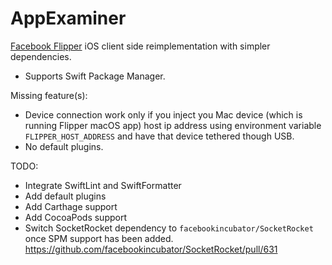 # AppExaminer

[Facebook Flipper](https://github.com/facebook/flipper) iOS client side reimplementation with simpler dependencies.

- Supports Swift Package Manager.


Missing feature(s):
- Device connection work only if you inject you Mac device (which is running 
Flipper macOS app) host ip address using environment variable 
`FLIPPER_HOST_ADDRESS` and have that device tethered though USB.
- No default plugins.



TODO:
- Integrate SwiftLint and SwiftFormatter
- Add default plugins
- Add Carthage support
- Add CocoaPods support
- Switch SocketRocket dependency to `facebookincubator/SocketRocket` once SPM support has been added. https://github.com/facebookincubator/SocketRocket/pull/631
